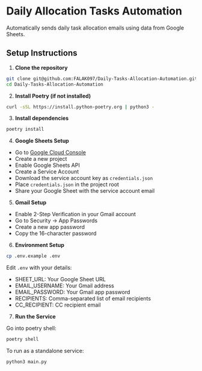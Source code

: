 # Daily Allocation Tasks Automation

Automatically sends daily task allocation emails using data from Google Sheets.

## Setup Instructions

1. **Clone the repository**
```bash
git clone git@github.com:FALAK097/Daily-Tasks-Allocation-Automation.git
cd Daily-Tasks-Allocation-Automation
```

2. **Install Poetry (if not installed)**
```bash
curl -sSL https://install.python-poetry.org | python3 -
```

3. **Install dependencies**
```bash
poetry install
```

4. **Google Sheets Setup**
- Go to [Google Cloud Console](https://console.cloud.google.com)
- Create a new project
- Enable Google Sheets API
- Create a Service Account
- Download the service account key as `credentials.json`
- Place `credentials.json` in the project root
- Share your Google Sheet with the service account email

5. **Gmail Setup**
- Enable 2-Step Verification in your Gmail account
- Go to Security → App Passwords
- Create a new app password
- Copy the 16-character password

6. **Environment Setup**
```bash
cp .env.example .env
```

Edit `.env` with your details:
- SHEET_URL: Your Google Sheet URL
- EMAIL_USERNAME: Your Gmail address
- EMAIL_PASSWORD: Your Gmail app password
- RECIPIENTS: Comma-separated list of email recipients
- CC_RECIPIENT: CC recipient email

7. **Run the Service**

Go into poetry shell:
```bash
poetry shell
```

To run as a standalone service:
```bash
python3 main.py
```
